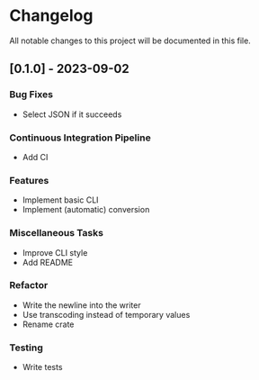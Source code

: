 # Changelog

All notable changes to this project will be documented in this file.

## [0.1.0] - 2023-09-02

### Bug Fixes

- Select JSON if it succeeds

### Continuous Integration Pipeline

- Add CI

### Features

- Implement basic CLI
- Implement (automatic) conversion

### Miscellaneous Tasks

- Improve CLI style
- Add README

### Refactor

- Write the newline into the writer
- Use transcoding instead of temporary values
- Rename crate

### Testing

- Write tests

<!-- generated by git-cliff -->
